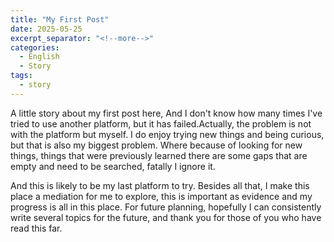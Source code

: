 ```yaml
---
title: "My First Post"
date: 2025-05-25
excerpt_separator: "<!--more-->"
categories:
  - English
  - Story
tags:
  - story
---
```


A little story about my first post here, And I don't know how many times I've tried to use another platform, but it has failed.Actually, the problem is not with the platform but myself. I do enjoy trying new things and being curious, but that is also my biggest problem. Where because of looking for new things, things that were previously learned there are some gaps that are empty and need to be searched, fatally I ignore it.

<!--more-->

And this is likely to be my last platform to try. Besides all that, I make this place a mediation for me to explore, this is important as evidence and my progress is all in this place. For future planning, hopefully I can consistently write several topics for the future, and thank you for those of you who have read this far.
